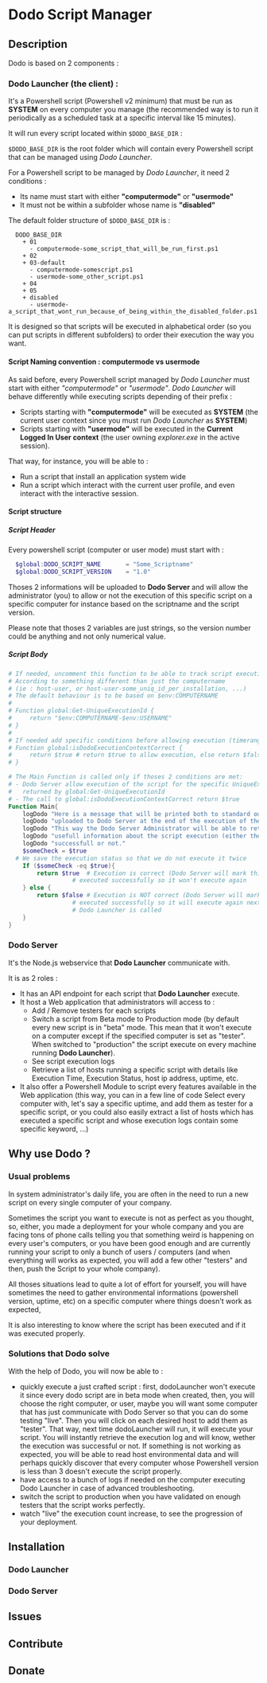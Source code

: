 # Dodo Script Manager

## Description

Dodo is based on 2 components :

### Dodo Launcher (the client) :

It's a Powershell script (Powershell v2 minimum) that must be run as **SYSTEM**
on every computer you manage (the recommended way is to run it periodically as a
scheduled task at a specific interval like 15 minutes).

It will run every script located within `$DODO_BASE_DIR` :

`$DODO_BASE_DIR` is the root folder which will contain every Powershell script that can be managed using *Dodo Launcher*.

For a Powershell script to be managed by *Dodo Launcher*, it need 2 conditions :

- Its name must start with either **"computermode"** or **"usermode"**
- It must not be within a subfolder whose name is **"disabled"**

The default folder structure of `$DODO_BASE_DIR` is :

```
  DODO_BASE_DIR
    + 01
      - computermode-some_script_that_will_be_run_first.ps1
    + 02
    + 03-default
      - computermode-somescript.ps1
      - usermode-some_other_script.ps1
    + 04
    + 05
    + disabled
      - usermode-a_script_that_wont_run_because_of_being_within_the_disabled_folder.ps1
```

It is designed so that scripts will be executed in alphabetical order (so you can put scripts in different subfolders)
to order their execution the way you want.

#### Script Naming convention : computermode vs usermode

As said before, every Powershell script managed by *Dodo Launcher* must start with either *"computermode"* or *"usermode"*.
*Dodo Launcher* will behave differently while executing scripts depending of their prefix :

- Scripts starting with **"computermode"** will be executed as **SYSTEM** (the current user context since you must run *Dodo Launcher* as **SYSTEM**)
- Scripts starting with **"usermode"** will be executed in the **Current Logged In User context** (the user owning *explorer.exe* in the active session).

That way, for instance, you will be able to :
- Run a script that install an application system wide
- Run a script which interact with the current user profile, and even interact with the interactive session.

#### Script structure

##### Script Header

Every powershell script (computer or user mode) must start with :

```powershell
  $global:DODO_SCRIPT_NAME       = "Some_Scriptname"
  $global:DODO_SCRIPT_VERSION    = "1.0"
```

Thoses 2 informations will be uploaded to **Dodo Server** and will allow the administrator (you) to allow or
not the execution of this specific script on a specific computer for instance based on the scriptname and the script version.

Please note that thoses 2 variables are just strings, so the version number could be anything and not only numerical value.

##### Script Body

```powershell
# If needed, uncomment this function to be able to track script execution
# According to something different than just the computername
# (ie : host-user, or host-user-some_uniq_id_per_installation, ...)
# The default behaviour is to be based on $env:COMPUTERNAME
#
# Function global:Get-UniqueExecutionId {  
#     return "$env:COMPUTERNAME-$env:USERNAME"
# }
#
# If needed add specific conditions before allowing execution (timerange, specific date, etc)
# Function global:isDodoExecutionContextCorrect {
#     return $true # return $true to allow execution, else return $false
# }

# The Main Function is called only if thoses 2 conditions are met:
# - Dodo Server allow execution of the script for the specific UniqueExecutionId
#   returned by global:Get-UniqueExecutionId
# - The call to global:isDodoExecutionContextCorrect return $true
Function Main{
	logDodo "Here is a message that will be printed both to standard output and"
	logDodo "uploaded to Dodo Server at the end of the execution of the Main function"
	logDodo "This way the Dodo Server Administrator will be able to retrieve"
	logDodo "usefull information about the script execution (either the execution is"
	logDodo "successfull or not."
	$someCheck = $true
  # We save the execution status so that we do not execute it twice
	If ($someCheck -eq $true){
		return $true  # Execution is correct (Dodo Server will mark this script as being
                  # executed successfully so it won't execute again
	} else {
		return $false # Execution is NOT correct (Dodo Server will mark this script as being
                  # executed successfully so it will execute again next time
                  # Dodo Launcher is called
	}
}
```


### Dodo Server

It's the Node.js webservice that **Dodo Launcher** communicate with.

It is as 2 roles :

- It has an API endpoint for each script that **Dodo Launcher** execute.
- It host a Web application that administrators will access to :
  - Add / Remove testers for each scripts
  - Switch a script from Beta mode to Production mode (by default every new script
    is in "beta" mode. This mean that it won't execute on a computer except if the
    specified computer is set as "tester". When switched to "production" the script
    execute on every machine running **Dodo Launcher**).
  - See script execution logs
  - Retrieve a list of hosts running a specific script with details like Execution
    Time, Execution Status, host ip address, uptime, etc.
- It also offer a Powershell Module to script every features available in the Web
  application (this way, you can in a few line of code Select every computer with,
  let's say a specific uptime, and add them as tester for a specific script, or you
  could also easily extract a list of hosts which has executed a specific script and
  whose execution logs contain some specific keyword, ...)


## Why use Dodo ?

### Usual problems

In system administrator's daily life, you are often in the need to run a new script on every single computer
of your company.

Sometimes the script you want to execute is not as perfect as you thought, so, either, you made a deployment
for your whole company and you are facing tons of phone calls telling you that something weird is happening on every
user's computers, or you have been good enough and are currently running your script to only a bunch of users /
computers (and when everything will works as expected, you will add a few other "testers" and then, push the Script
to your whole company).

All thoses situations lead to quite a lot of effort for yourself, you will have sometimes the need to gather
environmental informations (powershell version, uptime, etc) on a specific computer where things doesn't work as expected,

It is also interesting to know where the script has been executed and if it was executed properly.

### Solutions that Dodo solve

With the help of Dodo, you will now be able to :
- quickly execute a just crafted script : first, dodoLauncher won't execute it since every
  dodo script are in beta mode when created, then, you will choose the right computer, or user,
  maybe you will want some computer that has just communicate with Dodo Server so that you can
  do some testing "live". Then you will click on each desired host to add them as "tester".
  That way, next time dodoLauncher will run, it will execute your script. You will instantly
  retrieve the execution log and will know, wether the execution was successful or not. If something
  is not working as expected, you will be able to read host environmental data and will perhaps quickly
  discover that every computer whose Powershell version is less than 3 doesn't execute the script properly.
- have access to a bunch of logs if needed on the computer executing Dodo Launcher in case
  of advanced troubleshooting.
- switch the script to production when you have validated on enough testers that the script
  works perfectly.
- watch "live" the execution count increase, to see the progression of your deployment.

## Installation

### Dodo Launcher


### Dodo Server


## Issues

## Contribute

## Donate
